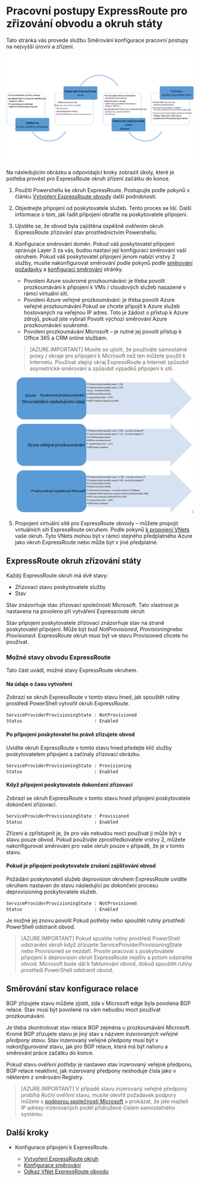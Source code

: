 <properties
   pageTitle="Pracovní postupy pro konfiguraci ExpressRoute okruh | Microsoft Azure"
   description="Tato stránka vás provede pracovní postupy pro konfiguraci ExpressRoute obvodů a peerings"
   documentationCenter="na"
   services="expressroute"
   authors="cherylmc"
   manager="carmonm"
   editor="" />
<tags
   ms.service="expressroute"
   ms.devlang="na"
   ms.topic="article" 
   ms.tgt_pltfrm="na"
   ms.workload="infrastructure-services"
   ms.date="10/10/2016"
   ms.author="cherylmc"/>

# <a name="expressroute-workflows-for-circuit-provisioning-and-circuit-states"></a>Pracovní postupy ExpressRoute pro zřizování obvodu a okruh státy

Tato stránka vás provede službu Směrování konfigurace pracovní postupy na nejvyšší úrovni a zřízení.

![](./media/expressroute-workflows/expressroute-circuit-workflow.png)

Na následujícím obrázku a odpovídající kroky zobrazit úkoly, které je potřeba provést pro ExpressRoute okruh zřízení začátku do konce. 

1. Použití Powershellu ke okruh ExpressRoute. Postupujte podle pokynů v článku [Vytvoření ExpressRoute obvody](expressroute-howto-circuit-classic.md) další podrobnosti.

2. Objednejte připojení od poskytovatele služeb. Tento proces se liší. Další informace o tom, jak řadit připojení obraťte na poskytovatele připojení.

3. Ujistěte se, že obvod byla zajištěna úspěšně ověřením okruh ExpressRoute zřizování stav prostřednictvím Powershellu. 

4. Konfigurace směrování domén. Pokud váš poskytovatel připojení spravuje Layer 3 za vás, budou nastaví její konfiguraci směrování vaší okruhem. Pokud váš poskytovatel připojení jenom nabízí vrstvy 2 služby, musíte nakonfigurovat směrování podle pokynů podle [směrování požadavky](expressroute-routing.md) a [konfiguraci směrování](expressroute-howto-routing-classic.md) stránky.

    -  Povolení Azure soukromé prozkoumávání: je třeba povolit prozkoumávání k připojení k VMs / cloudových služeb nasazené v rámci virtuální sítí.
    -  Povolení Azure veřejné prozkoumávání: je třeba povolit Azure veřejné prozkoumávání Pokud se chcete připojit k Azure služeb hostovaných na veřejnou IP adres. Toto je žádost o přístup k Azure zdrojů, pokud jste vybrali Povolit výchozí směrování Azure prozkoumávání soukromé.
    -  Povolení prozkoumávání Microsoft – je nutné jej povolit přístup k Office 365 a CRM online službám. 
    
    >[AZURE.IMPORTANT] Musíte se ujistit, že používáte samostatné proxy / okraje pro připojení k Microsoft než ten můžete použít k Internetu. Používat stejný okraj ExpressRoute a Internet způsobit asymetrické směrování a způsobit výpadků připojení k síti.

    ![](./media/expressroute-workflows/routing-workflow.png)


5. Propojení virtuální sítě pro ExpressRoute obvody – můžete propojit virtuálních sítí ExpressRoute okruhem. Podle pokynů [k propojení VNets](expressroute-howto-linkvnet-arm.md) vaše okruh. Tyto VNets mohou být v rámci stejného předplatného Azure jako okruh ExpressRoute nebo může být v jiné předplatné.


## <a name="expressroute-circuit-provisioning-states"></a>ExpressRoute okruh zřizování státy

Každý ExpressRoute okruh má dvě stavy:

- Zřizovací stavu poskytovatele služby
- Stav

Stav znázorňuje stav zřizovací společnosti Microsoft. Tato vlastnost je nastavena na povoleno při vytváření Expressroute okruh

Stav připojení poskytovatele zřizovací znázorňuje stav na straně poskytovatel připojení. Může být buď *NotProvisioned*, *Provisioning*nebo *Provisioned*. ExpressRoute okruh musí být ve stavu Provisioned chcete ho používat.

### <a name="possible-states-of-an-expressroute-circuit"></a>Možné stavy obvodu ExpressRoute

Tato část uvádí, možné stavy ExpressRoute okruhem.

#### <a name="at-creation-time"></a>Na údaje o času vytvoření

Zobrazí se okruh ExpressRoute v tomto stavu hned, jak spouštět rutiny prostředí PowerShell vytvořit okruh ExpressRoute.

    ServiceProviderProvisioningState : NotProvisioned
    Status                           : Enabled


#### <a name="when-connectivity-provider-is-in-the-process-of-provisioning-the-circuit"></a>Po připojení poskytovatel ho právě zřizujete obvod

Uvidíte okruh ExpressRoute v tomto stavu hned předejte klíč služby poskytovatelem připojení a začínaly zřizovací obrázku.

    ServiceProviderProvisioningState : Provisioning
    Status                           : Enabled


#### <a name="when-connectivity-provider-has-completed-the-provisioning-process"></a>Když připojení poskytovatele dokončení zřizovací

Zobrazí se okruh ExpressRoute v tomto stavu hned připojení poskytovatele dokončení zřizovací.

    ServiceProviderProvisioningState : Provisioned
    Status                           : Enabled

Zřízení a zpřístupnit je, že pro vás nebudou moct používat ji může být v stavu pouze obvod. Pokud používáte zprostředkovatele vrstvy 2, můžete nakonfigurovat směrování pro vaše okruh pouze v případě, že je v tomto stavu.

#### <a name="when-connectivity-provider-is-deprovisioning-the-circuit"></a>Pokud je připojení poskytovatele zrušení zajišťování obvod

Požádání poskytovateli služeb deprovision okruhem ExpressRoute uvidíte okruhem nastaven do stavu následující po dokončení procesu deprovisioning poskytovatele služeb.


    ServiceProviderProvisioningState : NotProvisioned
    Status                           : Enabled


Je možné jej znovu povolit Pokud potřeby nebo spouštět rutiny prostředí PowerShell odstranit obvod.  

>[AZURE.IMPORTANT] Pokud spustíte rutiny prostředí PowerShell odstranění okruh když zřizujete ServiceProviderProvisioningState nebo Provisioned se nezdaří. Prosím pracovat s poskytovatele připojení k deprovision okruh ExpressRoute nejdřív a potom odstraňte obvod. Microsoft bude dál k fakturování obvod, dokud spouštět rutiny prostředí PowerShell odstranit obvod.


## <a name="routing-session-configuration-state"></a>Směrování stav konfigurace relace

BGP zřizujete stavu můžete zjistit, zda v Microsoft edge byla povolena BGP relace. Stav musí být povolené na vám nebudou moct používat prozkoumávání.

Je třeba zkontrolovat stav relace BGP zejména u prozkoumávání Microsoft. Kromě BGP zřizujete stavu je jiný stav s názvem *inzerovaných veřejné předpony stavu*. Stav inzerovaný veřejné předpony musí být v *nakonfigurované* stavu, jak pro BGP relace, která má být nahoru a směrování práce začátku do konce. 

Pokud stavu *ověření potřeby* je nastaven stav inzerovaný veřejné předponu, BGP relace neaktivní, jak inzerovaný předpony neshoduje čísla jako v některém z směrování Registry. 

>[AZURE.IMPORTANT] V případě stavu inzerovaný veřejné předpony probíhá *Ruční ověření* stavu, musíte otevřít požadavek podpory můžete s [podporou společnosti Microsoft](https://portal.azure.com/?#blade/Microsoft_Azure_Support/HelpAndSupportBlade) a prokázat, že jste majiteli IP adresy inzerovaných podél přidružené číslem samostatného systému.


## <a name="next-steps"></a>Další kroky

- Konfigurace připojení k ExpressRoute.

    - [Vytvoření ExpressRoute okruh](expressroute-howto-circuit-arm.md)
    - [Konfigurace směrování](expressroute-howto-routing-arm.md)
    - [Odkaz VNet ExpressRoute obvodu](expressroute-howto-linkvnet-arm.md)
